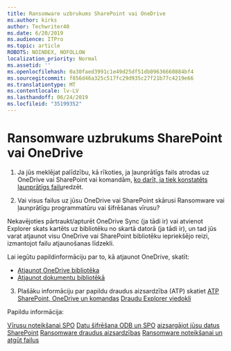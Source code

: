 ```yaml
---
title: Ransomware uzbrukums SharePoint vai OneDrive
ms.author: kirks
author: Techwriter40
ms.date: 6/20/2019
ms.audience: ITPro
ms.topic: article
ROBOTS: NOINDEX, NOFOLLOW
localization_priority: Normal
ms.assetid: ''
ms.openlocfilehash: 0a30faed3991c1e49d25df51db09636660884bf4
ms.sourcegitcommit: f856d46a325c517fc29d935c27f21b77c4219e66
ms.translationtype: MT
ms.contentlocale: lv-LV
ms.lasthandoff: 06/24/2019
ms.locfileid: "35199352"
---
```

# <a name="ransomware-attack-in-sharepoint-or-onedrive"></a>Ransomware uzbrukums SharePoint vai OneDrive

1.  Ja jūs meklējat palīdzību, kā rīkoties, ja ļaunprātīgs fails atrodas uz OneDrive vai SharePoint vai komandām, [ko darīt, ja tiek konstatēts ļaunprātīgs failu](https://support.office.com/en-ie/article/what-to-do-when-a-malicious-file-is-found-in-sharepoint-online-onedrive-or-microsoft-teams-01e902ad-a903-4e0f-b093-1e1ac0c37ad2)redzēt.

2.  Vai visus failus uz jūsu OneDrive vai SharePoint skārusi Ransomware vai ļaunprātīgu programmatūru vai šifrēšanas vīrusu? 

Nekavējoties pārtraukt/apturēt OneDrive Sync (ja tādi ir) vai atvienot Explorer skats kartēts uz bibliotēku no skartā datorā (ja tādi ir), un tad jūs varat atjaunot visu OneDrive vai SharePoint bibliotēku iepriekšējo reizi, izmantojot failu atjaunošanas līdzekli. 

Lai iegūtu papildinformāciju par to, kā atjaunot OneDrive, skatīt:

- [Atjaunot OneDrive bibliotēka](https://support.office.com/article/restore-your-onedrive-fa231298-759d-41cf-bcd0-25ac53eb8a150)
- [Atjaunot dokumentu bibliotēkā](https://support.office.com/article/restore-a-document-library-317791c3-8bd0-4dfd-8254-3ca90883d39a?ui=en-US&rs=en-US&ad=US)

3. Plašāku informāciju par papildu draudus aizsardzība (ATP) skatiet [ATP SharePoint, OneDrive un komandas](https://docs.microsoft.com/en-us/office365/securitycompliance/atp-for-spo-odb-and-teams)
[Draudu Explorer viedokli](https://docs.microsoft.com/en-us/office365/securitycompliance/threat-explorer-views)

Papildu informācija:

[Vīrusu noteikšanai SPO](https://docs.microsoft.com/en-us/office365/securitycompliance/virus-detection-in-spo)
[Datu šifrēšana ODB un SPO](https://docs.microsoft.com/en-us/office365/securitycompliance/data-encryption-in-odb-and-spo)
[aizsargājot jūsu datus SharePoint](https://docs.microsoft.com/en-us/sharepoint/safeguarding-your-data)
[Ransomware draudus aizsardzības](https://docs.microsoft.com/en-us/windows/security/threat-protection/intelligence/ransomware-malware)
[Ransomware noteikšanai un atgūt failus](https://support.office.com/en-ie/article/Ransomware-detection-and-recovering-your-files-0d90ec50-6bfd-40f4-acc7-b8c12c73637f)